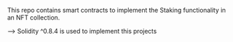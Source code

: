 This repo contains smart contracts to implement the Staking functionality
in an NFT collection.

--> Solidity ^0.8.4 is used to implement this projects